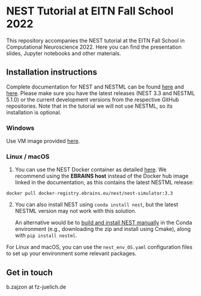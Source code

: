 # NEST Tutorial at EITN Fall School 2022

This repository accompanies the NEST tutorial at the EITN Fall School in Computational Neuroscience 2022.
Here you can find the presentation slides, Jupyter notebooks and other materials. 

## Installation instructions

Complete documentation for NEST and NESTML can be found [here](https://www.nest-simulator.org/documentation/) and [here](https://nestml.readthedocs.io/en/v5.1.0/). 
Please make sure you have the latest releases (NEST 3.3 and NESTML 5.1.0) or the current development versions from the respective GitHub repositories.
Note that in the tutorial we will not use NESTML, so its installation is optional. 

### Windows
Use VM image provided [here](https://nest-simulator.readthedocs.io/en/v3.3/installation/livemedia.html#live-media).

### Linux / macOS
1. You can use the NEST Docker container as detailed [here](). We recommend using the **EBRAINS host**  instead of the Docker hub image linked in the documentation, as this contains the latest NESTML release:
```shell
docker pull docker-registry.ebrains.eu/nest/nest-simulator:3.3
```

2. You can also install NEST using `conda install nest`, but the latest NESTML version may not work with this solution. 

    An alternative would be to [build and install NEST manually](https://nest-simulator.readthedocs.io/en/v3.3/installation/linux_install.html#linux-install)
in the Conda environment (e.g., downloading the zip and install using Cmake), along with `pip install nestml`.  

For Linux and macOS, you can use the `nest_env_OS.yaml` configuration files to set up your environment some relevant packages. 

## Get in touch

b.zajzon at fz-juelich.de

